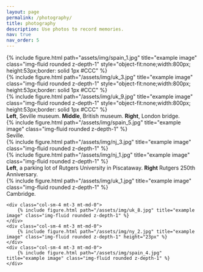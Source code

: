 ```yaml
---
layout: page
permalink: /photography/
title: photography
description: Use photos to record memories.
nav: true
nav_order: 5
---
```


<div class="row">
    <div class="col-sm mt-3 mt-md-0">
        {% include figure.html path="assets/img/spain_1.jpg" title="example image" class="img-fluid rounded z-depth-1" style="object-fit:none;width:800px; height:53px;border: solid 1px #CCC"  %}
    </div>
    <div class="col-sm mt-3 mt-md-0">
        {% include figure.html path="/assets/img/uk_3.jpg" title="example image" class="img-fluid rounded z-depth-1" style="object-fit:none;width:800px; height:53px;border: solid 1px #CCC" %}
    </div>
    <div class="col-sm mt-3 mt-md-0">
        {% include figure.html path="/assets/img/uk_9.jpg" title="example image" class="img-fluid rounded z-depth-1" style="object-fit:none;width:800px; height:53px;border: solid 1px #CCC" %}
    </div>
</div>
<div class="caption">
    <b>Left</b>, Seville museum. <b>Middle</b>, British museum. <b>Right</b>, London bridge.
</div>

<div class="row">
    <div class="col-sm mt-3 mt-md-0">
        {% include figure.html path="/assets/img/spain_5.jpg" title="example image" class="img-fluid rounded z-depth-1" %}
    </div>
</div>
<div class="caption">
    Seville.
</div>

 <div class="row justify-content-sm-center">
    <div class="col-sm-6 mt-3 mt-md-0">
        {% include figure.html path="/assets/img/nj_3.jpg" title="example image" class="img-fluid rounded z-depth-1" %}
    </div>
    <div class="col-sm-6 mt-3 mt-md-0">
        {% include figure.html path="/assets/img/nj_1.jpg" title="example image" class="img-fluid rounded z-depth-1" %}
    </div>
 </div>
<div class="caption">
    <b>Left</b>, a parking lot of Rutgers University in Piscataway. <b>Right</b> Rutgers 250th Anniversary.
</div>

 <div class="row justify-content-sm-center">
    <div class="col-sm mt-3 mt-md-0">
        {% include figure.html path="/assets/img/uk_1.jpg" title="example image" class="img-fluid rounded z-depth-1" %}
    </div>
</div>
<div class="caption">
Cambridge.
</div>

<!-- <div class="row justify-content-sm-center"> -->
 	<div class="col-sm-4 mt-3 mt-md-0">
        {% include figure.html path="/assets/img/uk_8.jpg" title="example image" class="img-fluid rounded z-depth-1" %}
    </div>
    <div class="col-sm-4 mt-3 mt-md-0">
        {% include figure.html path="/assets/img/ny_2.jpg" title="example image" class="img-fluid rounded z-depth-1" height="23px" %}
    </div>
    <div class="col-sm-4 mt-3 mt-md-0">
        {% include figure.html path="/assets/img/spain_4.jpg" title="example image" class="img-fluid rounded z-depth-1" %}
    </div>
<!-- </div>
<div class="caption">
    <b>Left</b>, Cambridge. <b>Middle</b>, United Nation Headquarters in New York City. <b>Right</b>, Cadiz.
</div> -->